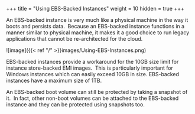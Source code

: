 +++
title = "Using EBS-Backed Instances"
weight = 10
hidden = true
+++

An EBS-backed instance is very much like a physical machine in the way it boots and persists data.  Because an EBS-backed instance functions in a manner similar to physical machine, it makes it a good choice to run legacy applications that cannot be re-architected for the cloud.  




![image]({{< ref "/" >}}images/Using-EBS-Instances.png)


EBS-backed instances provide a workaround for the 10GB size limit for instance store-backed EMI images.  This is particularly important for Windows instances which can easily exceed 10GB in size. EBS-backed instances have a maximum size of 1TB. 

An EBS-backed boot volume can still be protected by taking a snapshot of it.  In fact, other non-boot volumes can be attached to the EBS-backed instance and they can be protected using snapshots too. 

